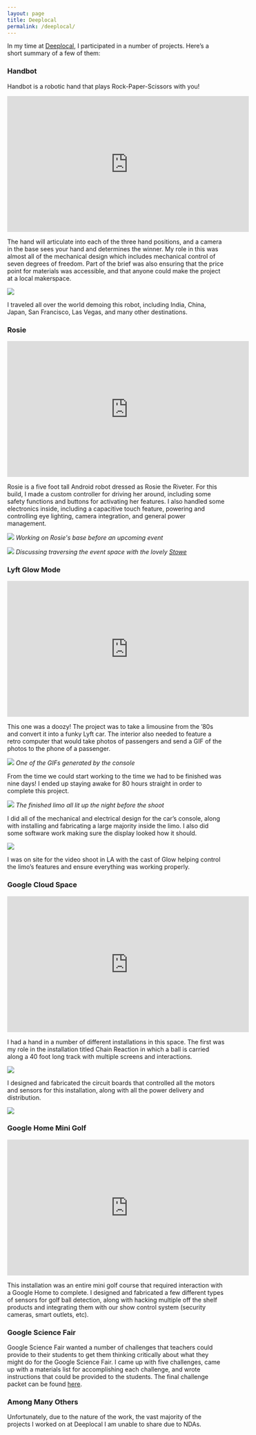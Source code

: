 ```yaml
---
layout: page
title: Deeplocal
permalink: /deeplocal/
---
```


In my time at [Deeplocal](https://deeplocal.com/), I participated in a number of projects. Here’s a short summary of a few of them:

### Handbot

Handbot is a robotic hand that plays Rock-Paper-Scissors with you!

<iframe class="video" src="https://www.youtube.com/embed/96Qsiz0ik4o" width="560" height="315" frameborder="0" allowfullscreen="allowfullscreen"></iframe>

The hand will articulate into each of the three hand positions, and a camera in the base sees your hand and determines the winner. My role in this was almost all of the mechanical design which includes mechanical control of seven degrees of freedom. Part of the brief was also ensuring that the price point for materials was accessible, and that anyone could make the project at a local makerspace.

![](/assets/deeplocal/handbots.jpeg)

I traveled all over the world demoing this robot, including India, China, Japan, San Francisco, Las Vegas, and many other destinations.

### Rosie

<iframe class="video" src="https://www.youtube.com/embed/L1NiTAWgkLs" width="560" height="315" frameborder="0" allowfullscreen="allowfullscreen"></iframe>

Rosie is a five foot tall Android robot dressed as Rosie the Riveter. For this build, I made a custom controller for driving her around, including some safety functions and buttons for activating her features. I also handled some electronics inside, including a capacitive touch feature, powering and controlling eye lighting, camera integration, and general power management.

![](/assets/deeplocal/rosie-maintenance.jpeg)
*Working on Rosie's base before an upcoming event*

![](/assets/deeplocal/with-stowe.jpg)
*Discussing traversing the event space with the lovely [Stowe](https://stowehammarberg.com/)*

### Lyft Glow Mode

<iframe class="video" src="https://www.youtube.com/embed/p-fNCxEH1Os" width="560" height="315" frameborder="0" allowfullscreen="allowfullscreen"></iframe>

This one was a doozy! The project was to take a limousine from the ’80s and convert it into a funky Lyft car. The interior also needed to feature a retro computer that would take photos of passengers and send a GIF of the photos to the phone of a passenger.

![](/assets/deeplocal/glow-gif.gif)
*One of the GIFs generated by the console*

From the time we could start working to the time we had to be finished was nine days! I ended up staying awake for 80 hours straight in order to complete this project.

![](/assets/deeplocal/limo-night.jpg)
*The finished limo all lit up the night before the shoot*

I did all of the mechanical and electrical design for the car’s console, along with installing and fabricating a large majority inside the limo. I also did some software work making sure the display looked how it should.

![](/assets/deeplocal/limo-inside.jpg)

I was on site for the video shoot in LA with the cast of Glow helping control the limo’s features and ensure everything was working properly.

### Google Cloud Space

<iframe class="video" src="https://www.youtube.com/embed/BoUvnwvrpzQ" width="560" height="315" frameborder="0" allowfullscreen="allowfullscreen"></iframe>

I had a hand in a number of different installations in this space. The first was my role in the installation titled Chain Reaction in which a ball is carried along a 40 foot long track with multiple screens and interactions.

![](/assets/deeplocal/control-board.jpeg)

I designed and fabricated the circuit boards that controlled all the motors and sensors for this installation, along with all the power delivery and distribution.

![](/assets/deeplocal/control-box.jpeg)

### Google Home Mini Golf

<iframe class="video" src="https://www.youtube.com/embed/FexJXypAerM" width="560" height="315" frameborder="0" allowfullscreen="allowfullscreen"></iframe>

This installation was an entire mini golf course that required interaction with a Google Home to complete. I designed and fabricated a few different types of sensors for golf ball detection, along with hacking multiple off the shelf products and integrating them with our show control system (security cameras, smart outlets, etc).

### Google Science Fair

Google Science Fair wanted a number of challenges that teachers could provide to their students to get them thinking critically about what they might do for the Google Science Fair. I came up with five challenges, came up with a materials list for accomplishing each challenge, and wrote instructions that could be provided to the students. The final challenge packet can be found [here](https://drive.google.com/drive/folders/1LlcCGnMHZcYp0MlQWdBhcD-KAXhkTO5s).

### Among Many Others

Unfortunately, due to the nature of the work, the vast majority of the projects I worked on at Deeplocal I am unable to share due to NDAs.